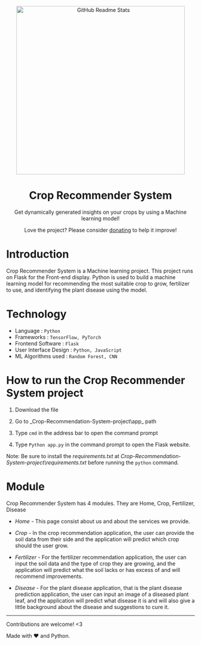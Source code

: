 <p align="center">
 <img width="450px" src="https://cdn.dribbble.com/users/2536313/screenshots/15342639/media/c384d274731f1c43779282046a4dcbaf.png" align="center" alt="GitHub Readme Stats" />
 <h1 align="center">Crop Recommender System</h1>
 <p align="center">Get dynamically generated insights on your crops by using a Machine learning model!</p>
</p>

<p align="center">Love the project? Please consider <a href="https://drive.google.com/file/d/1t1Sv_rJ6R4Z9BV3s5luFUQkrx3kfaCJx/view?usp=sharing">donating</a> to help it improve!
<p>

# Introduction

Crop Recommender System is a Machine learning project. This project runs on Flask for the Front-end display. Python is used to build a machine learning model for recommending the most suitable crop to grow, fertilizer to use, and identifying the plant disease using the model.

# Technology

- Language : `Python`
- Frameworks : `TensorFlow, PyTorch`
- Frontend Software : `Flask`
- User Interface Design : `Python, JavaScript`
- ML Algorithms used : `Random Forest, CNN`

# How to run the Crop Recommender System project

1. Download the file

2. Go to _Crop-Recommendation-System-project\app\_ path

3. Type `cmd` in the address bar to open the command prompt

4. Type `Python app.py` in the command prompt to open the Flask website.

Note: Be sure to install the _requirements.txt_ at _Crop-Recommendation-System-project\requirements.txt_ before running the `python` command.

# Module
Crop Recommender System has 4 modules. They are Home, Crop, Fertilizer, Disease

- _Home_ - This page consist about us and about the services we provide.

- _Crop_ - In the crop recommendation application, the user can provide the soil data from their side and the application will predict which crop should the user grow.

- _Fertilizer_ - For the fertilizer recommendation application, the user can input the soil data and the type of crop they are growing, and the application will predict what the soil lacks or has excess of and will recommend improvements.

- _Disease_ - For the plant disease application, that is the plant disease prediction application, the user can input an image of a diseased plant leaf, and the application will predict what disease it is and will also give a little background about the disease and suggestions to cure it.

---

Contributions are welcome! <3

Made with :heart: and Python.
